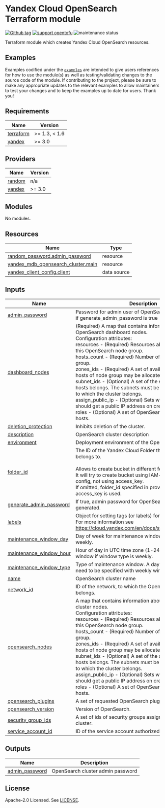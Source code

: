 # Yandex Cloud OpenSearch Terraform module

[![Github tag](https://img.shields.io/github/v/tag/terraform-yacloud-modules/terraform-yandex-mdb-opensearch)](https://github.com/terraform-yacloud-modules/terraform-yandex-mdb-opensearch/releases) [![support opentofu](https://img.shields.io/badge/supports-opentofu-green)](https://opentofu.org/) ![maintenance status](https://img.shields.io/maintenance/yes/2024.svg)

Terraform module which creates Yandex Cloud OpenSearch resources.

## Examples

Examples codified under
the [`examples`](https://github.com/terraform-yacloud-modules/terraform-yandex-module-template/tree/main/examples) are intended
to give users references for how to use the module(s) as well as testing/validating changes to the source code of the
module. If contributing to the project, please be sure to make any appropriate updates to the relevant examples to allow
maintainers to test your changes and to keep the examples up to date for users. Thank you!

<!-- BEGINNING OF PRE-COMMIT-TERRAFORM DOCS HOOK -->
## Requirements

| Name | Version |
|------|---------|
| <a name="requirement_terraform"></a> [terraform](#requirement\_terraform) | >= 1.3, < 1.6 |
| <a name="requirement_yandex"></a> [yandex](#requirement\_yandex) | >= 3.0 |

## Providers

| Name | Version |
|------|---------|
| <a name="provider_random"></a> [random](#provider\_random) | n/a |
| <a name="provider_yandex"></a> [yandex](#provider\_yandex) | >= 3.0 |

## Modules

No modules.

## Resources

| Name | Type |
|------|------|
| [random_password.admin_password](https://registry.terraform.io/providers/hashicorp/random/latest/docs/resources/password) | resource |
| [yandex_mdb_opensearch_cluster.main](https://registry.terraform.io/providers/yandex-cloud/yandex/latest/docs/resources/mdb_opensearch_cluster) | resource |
| [yandex_client_config.client](https://registry.terraform.io/providers/yandex-cloud/yandex/latest/docs/data-sources/client_config) | data source |

## Inputs

| Name | Description | Type | Default | Required |
|------|-------------|------|---------|:--------:|
| <a name="input_admin_password"></a> [admin\_password](#input\_admin\_password) | Password for admin user of OpenSearch. Will be omitted, if generate\_admin\_password is true | `string` | `null` | no |
| <a name="input_dashboard_nodes"></a> [dashboard\_nodes](#input\_dashboard\_nodes) | (Required) A map that contains information about OpenSearch dashboard nodes.<br>    Configuration attributes:<br>      resources        - (Required) Resources allocated to hosts of this OpenSearch node group.<br>      hosts\_count      - (Required) Number of hosts in this node group.<br>      zones\_ids        - (Required) A set of availability zones where hosts of node group may be allocated.<br>      subnet\_ids       - (Optional) A set of the subnets, to which the hosts belongs. The subnets must be a part of the network to which the cluster belongs.<br>      assign\_public\_ip - (Optional) Sets whether the hosts should get a public IP address on creation.<br>      roles            - (Optional) A set of OpenSearch roles assigned to hosts. | <pre>map(object({<br>    resources = object({<br>      resource_preset_id = string<br>      disk_size          = string<br>      disk_type_id       = string<br>    })<br>    hosts_count = number<br>    zones_ids = optional(<br>      list(string), ["ru-central1-a", "ru-central1-b", "ru-central1-c"]<br>    )<br>    subnet_ids       = optional(list(string))<br>    assign_public_ip = bool<br>  }))</pre> | `{}` | no |
| <a name="input_deletion_protection"></a> [deletion\_protection](#input\_deletion\_protection) | Inhibits deletion of the cluster. | `bool` | `false` | no |
| <a name="input_description"></a> [description](#input\_description) | OpenSearch cluster description | `string` | `""` | no |
| <a name="input_environment"></a> [environment](#input\_environment) | Deployment environment of the OpenSearch cluster | `string` | `"PRODUCTION"` | no |
| <a name="input_folder_id"></a> [folder\_id](#input\_folder\_id) | The ID of the Yandex Cloud Folder that the resources belongs to.<br><br>    Allows to create bucket in different folder.<br>    It will try to create bucket using IAM-token in provider config, not using access\_key.<br>    If omitted, folder\_id specified in provider config and access\_key is used. | `string` | `null` | no |
| <a name="input_generate_admin_password"></a> [generate\_admin\_password](#input\_generate\_admin\_password) | If true, admin password for OpenSearch cluster will be generated. | `bool` | `true` | no |
| <a name="input_labels"></a> [labels](#input\_labels) | Object for setting tags (or labels) for bucket.<br>    For more information see https://cloud.yandex.com/en/docs/storage/concepts/tags. | `map(string)` | `{}` | no |
| <a name="input_maintenance_window_day"></a> [maintenance\_window\_day](#input\_maintenance\_window\_day) | Day of week for maintenance window if window type is weekly. | `string` | `null` | no |
| <a name="input_maintenance_window_hour"></a> [maintenance\_window\_hour](#input\_maintenance\_window\_hour) | Hour of day in UTC time zone (1-24) for maintenance window if window type is weekly. | `number` | `null` | no |
| <a name="input_maintenance_window_type"></a> [maintenance\_window\_type](#input\_maintenance\_window\_type) | Type of maintenance window. A day and hour of window need to be specified with weekly window. | `string` | `"ANYTIME"` | no |
| <a name="input_name"></a> [name](#input\_name) | OpenSearch cluster name | `string` | n/a | yes |
| <a name="input_network_id"></a> [network\_id](#input\_network\_id) | ID of the network, to which the OpenSearch cluster belongs. | `string` | n/a | yes |
| <a name="input_opensearch_nodes"></a> [opensearch\_nodes](#input\_opensearch\_nodes) | A map that contains information about OpenSearch cluster nodes.<br>    Configuration attributes:<br>      resources        - (Required) Resources allocated to hosts of this OpenSearch node group.<br>      hosts\_count      - (Required) Number of hosts in this node group.<br>      zones\_ids        - (Required) A set of availability zones where hosts of node group may be allocated.<br>      subnet\_ids       - (Optional) A set of the subnets, to which the hosts belongs. The subnets must be a part of the network to which the cluster belongs.<br>      assign\_public\_ip - (Optional) Sets whether the hosts should get a public IP address on creation.<br>      roles            - (Optional) A set of OpenSearch roles assigned to hosts. | <pre>map(object({<br>    resources = object({<br>      resource_preset_id = string<br>      disk_size          = string<br>      disk_type_id       = string<br>    })<br>    hosts_count = number<br>    zones_ids = optional(<br>      list(string), ["ru-central1-a", "ru-central1-b", "ru-central1-c"]<br>    )<br>    subnet_ids       = optional(list(string))<br>    assign_public_ip = bool<br>    roles            = optional(list(string))<br>  }))</pre> | `{}` | no |
| <a name="input_opensearch_plugins"></a> [opensearch\_plugins](#input\_opensearch\_plugins) | A set of requested OpenSearch plugins. | `list(string)` | `[]` | no |
| <a name="input_opensearch_version"></a> [opensearch\_version](#input\_opensearch\_version) | Version of OpenSearch. | `string` | `null` | no |
| <a name="input_security_group_ids"></a> [security\_group\_ids](#input\_security\_group\_ids) | A set of ids of security groups assigned to hosts of the cluster. | `list(string)` | `[]` | no |
| <a name="input_service_account_id"></a> [service\_account\_id](#input\_service\_account\_id) | ID of the service account authorized for this cluster. | `string` | `null` | no |

## Outputs

| Name | Description |
|------|-------------|
| <a name="output_admin_password"></a> [admin\_password](#output\_admin\_password) | OpenSearch cluster admin password |
<!-- END OF PRE-COMMIT-TERRAFORM DOCS HOOK -->

## License

Apache-2.0 Licensed.
See [LICENSE](https://github.com/terraform-yacloud-modules/terraform-yandex-module-template/blob/main/LICENSE).
